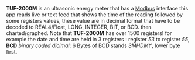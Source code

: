 **TUF-2000M** is an ultrasonic energy meter that has a [Modbus](https://en.wikipedia.org/wiki/Modbus) interface
this app reads live or text feed that shows the time of the reading followed by some registers values, these value are in decimal format that have to be decoded to REAL4/Float, LONG, INTEGER, BIT, or BCD. then charted/graphed.
Note that **TUF-2000M** has over 1500 registers! for example the date and time are held in 3 registers : register *53* to register *55*, **BCD** *binary coded dicimal*: 6 Bytes of BCD stands *SMHDMY*, lower byte first.